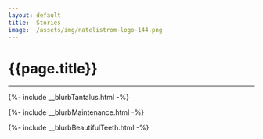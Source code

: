 ```yaml
---
layout: default
title:  Stories
image:  /assets/img/natelistrom-logo-144.png
---
```


<h1 class="title">{{page.title}}</h1>

---

{%- include __blurbTantalus.html -%}

{%- include __blurbMaintenance.html -%}

{%- include __blurbBeautifulTeeth.html -%}